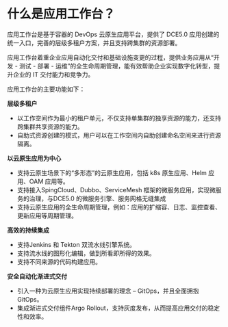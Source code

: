 # 什么是应用工作台？

应用工作台是基于容器的 DevOps 云原生应用平台，提供了 DCE5.0 应用创建的统一入口，完善的层级多租户方案，并且支持跨集群的资源部署。

应用工作台着重企业应用自动化交付和基础设施变更的过程，提供业务应用从“开发 - 测试 - 部署 - 运维”的全生命周期管理，能有效帮助企业实现数字化转型，提升企业的 IT 交付能力和竞争力。

应用工作台的主要功能如下：

**层级多租户**

- 以工作空间作为最小的租户单元，不仅支持单集群的独享资源的能力，还支持跨集群共享资源的能力。
- 自助式资源创建的模式，用户可以在工作空间内自助创建命名空间来进行资源隔离。

**以云原生应用为中心**

- 支持云原生场景下的“多形态”的云原生应用，包括 k8s 原生应用、Helm 应用、OAM 应用等。
- 支持接入SpingCloud、Dubbo、ServiceMesh 框架的微服务应用，实现微服务的治理，与DCE5.0 的微服务引擎、服务网格无缝集成
- 支持云原生应用的全生命周期管理，例如：应用的扩缩容、日志、监控查看、更新应用等周期管理。

**高效的持续集成**

- 支持Jenkins 和 Tekton 双流水线引擎系统。
- 支持流水线的图形化编辑，做到所看即所得的效果。
- 支持不同来源的代码构建应用。

**安全自动化渐进式交付**

- 引入一种为云原生应用实现持续部署的理念 – GitOps，并且全面拥抱GitOps。
- 集成渐进式交付组件Argo Rollout，支持灰度发布，从而提高应用交付的稳定性和效率。
